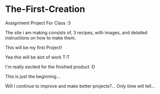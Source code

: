 # The-First-Creation
Assignment Project For Class :3

The site i am making consists of, 3 recipes, with images, and detailed instructions on how to make them.

This will be my first Project!

Yea this will be alot of work T-T

 I'm really excited for the finsihed product :D

 This is just the beginning... 

 Will I continue to improve and make better projects?... Only time will tell...
